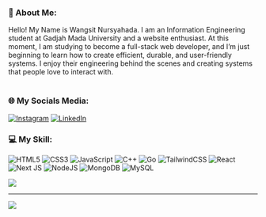 ### 💫 About Me:
Hello! My Name is Wangsit Nursyahada. I am an Information Engineering student at Gadjah Mada University and a website enthusiast. At this moment, I am studying to become a full-stack web developer, and I’m just beginning to learn how to create efficient, durable, and user-friendly systems. I enjoy their engineering behind the scenes and creating systems that people love to interact with.<br><br>


### 🌐 My Socials Media:
[![Instagram](https://img.shields.io/badge/Instagram-%23E4405F.svg?logo=Instagram&logoColor=white)](https://instagram.com/wngst.nr) [![LinkedIn](https://img.shields.io/badge/LinkedIn-%230077B5.svg?logo=linkedin&logoColor=white)](https://linkedin.com/in/wangsitnursyahada) 

### 💻 My Skill:
![HTML5](https://img.shields.io/badge/html5-%23E34F26.svg?style=for-the-badge&logo=html5&logoColor=white) ![CSS3](https://img.shields.io/badge/css3-%231572B6.svg?style=for-the-badge&logo=css3&logoColor=white) ![JavaScript](https://img.shields.io/badge/javascript-%23323330.svg?style=for-the-badge&logo=javascript&logoColor=%23F7DF1E) ![C++](https://img.shields.io/badge/c++-%2300599C.svg?style=for-the-badge&logo=c%2B%2B&logoColor=white) ![Go](https://img.shields.io/badge/go-%2300ADD8.svg?style=for-the-badge&logo=go&logoColor=white) ![TailwindCSS](https://img.shields.io/badge/tailwindcss-%2338B2AC.svg?style=for-the-badge&logo=tailwind-css&logoColor=white) ![React](https://img.shields.io/badge/react-%2320232a.svg?style=for-the-badge&logo=react&logoColor=%2361DAFB) ![Next JS](https://img.shields.io/badge/Next-black?style=for-the-badge&logo=next.js&logoColor=white) ![NodeJS](https://img.shields.io/badge/node.js-6DA55F?style=for-the-badge&logo=node.js&logoColor=white) ![MongoDB](https://img.shields.io/badge/MongoDB-%234ea94b.svg?style=for-the-badge&logo=mongodb&logoColor=white) ![MySQL](https://img.shields.io/badge/mysql-4479A1.svg?style=for-the-badge&logo=mysql&logoColor=white)

![](https://github-readme-stats.vercel.app/api/top-langs/?username=wngstnr-code&theme=tokyonight&hide_border=false&include_all_commits=true&count_private=false&layout=compact)

---
[![](https://visitcount.itsvg.in/api?id=wngstnr-code&icon=0&color=0)](https://visitcount.itsvg.in)

<!-- Proudly created with GPRM ( https://gprm.itsvg.in ) -->

